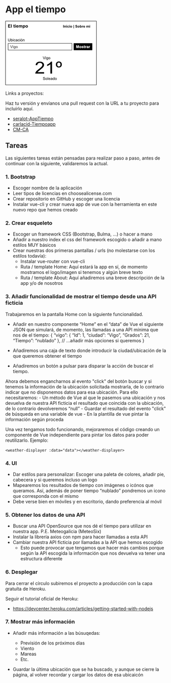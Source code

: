 # App el tiempo

![Mockup inicial](app-el-tiempo-mockup.png)

Links a proyectos:

Haz tu versión y envíanos una pull request con la URL a tu proyecto para incluírlo aquí.

- [seralot-AppTiempo](https://github.com/seralot/AppTiempo)
- [carlacid-Tiempoapp](https://github.com/carlacid/Tiempoapp)
- [CM-CA](https://github.com/CM-CA/hogwarts)

## Tareas

Las siguientes tareas están pensadas para realizar paso a paso, antes de continuar con la siguiente, validaremos la actual.

### 1. Bootstrap

- Escoger nombre de la aplicación
- Leer tipos de licencias en choosealicense.com
- Crear repositorio en GitHub y escoger una licencia
- Instalar vue-cli y crear nueva app de vue con la herramienta en este nuevo repo que hemos creado

### 2. Crear esqueleto

- Escoger un framework CSS (Bootstrap, Bulma, ...) o hacer a mano
- Añadir a nuestro index el css del framework escogido o añadir a mano estilos MUY básicos
- Crear nuestras dos primeras pantallas / urls (no molestarse con los estilos todavía):
    - Instalar vue-router con vue-cli 
    - Ruta / template Home: Aquí estará la app en sí, de momento mostramos el logo/imagen si tenemos y algún breve texto
    - Ruta / template About: Aquí añadiremos una breve descripción de la app y/o de nosotros


### 3. Añadir funcionalidad de mostrar el tiempo desde una API ficticia

Trabajaremos en la pantalla Home con la siguiente funcionalidad.

- Añadir en nuestro componente “Home” en el “data” de Vue el siguiente JSON que simulará, de momento, las llamadas a una API mínima que nos de el tiempo:
{
    “vigo”: {
        “Id”: 1,
	    “ciudad”: “Vigo”,
        “Grados”: 21,
        “Tiempo”: “nublado”
    },
    // ...añadir más opciones si queremos
}

- Añadiremos una caja de texto donde introducir la ciudad/ubicación de la que queremos obtener el tiempo
- Añadiremos un botón a pulsar para disparar la acción de buscar el tiempo.

Ahora debemos engancharnos al evento "click" del botón buscar y si tenemos la información de la ubicación solicitada mostrarla, de lo contrario indicar que no disponemos datos para esa ubicación.
Para ello necesitaremos:
    - Un método de Vue al que le pasemos una ubicación y nos devuelva de nuestra API ficticia el resultado que coincida con la ubicación, de lo contrario devolveremos “null”
    - Guardar el resultado del evento "click" de búsqueda en una variable de vue
    - En la plantilla de vue pintar la información según proceda

Una vez tengamos todo funcionando, mejoraremos el código creando un componente de Vue independiente para pintar los datos para poder reutilizarlo.
Ejemplo:

```JS
<weather-displayer :data="data"></weather-displayer>
```

### 4. UI

- Dar estilos para personalizar: Escoger una paleta de colores, añadir pie, cabecera y si queremos incluso un logo
- Mapearemos los resultados de tiempo con imágenes o icónos que queramos. Así, además de poner tiempo “nublado” pondremos un icono que corresponda con el mismo 
- Debe verse bien en móviles y en escritorio, dando preferencia al móvil


### 5. Obtener los datos de una API

- Buscar una API OpenSource que nos dé el tiempo para utilizar en nuestra app. P.E. Meteogalicia (MeteoSix) 
- Instalar la librería axios con npm para hacer llamadas a esta API
- Cambiar nuestra API ficticia por llamadas a la API que hemos escogido
    - Esto puede provocar que tengamos que hacer más cambios porque según la API escogida la información que nos devuelva va tener una estructura diferente

### 6. Desplegar

Para cerrar el círculo subiremos el proyecto a producción con la capa gratuíta de Heroku.

Seguir el tutorial oficial de Heroku:
- https://devcenter.heroku.com/articles/getting-started-with-nodejs

### 7. Mostrar más información

- Añadir más información a las búsuqedas:
    - Previsión de los próximos días
    - Viento
    - Mareas
    - Etc.

- Guardar la última ubicación que se ha buscado, y aunque se cierre la página, al volver recordar y cargar los datos de esa ubicaicón
